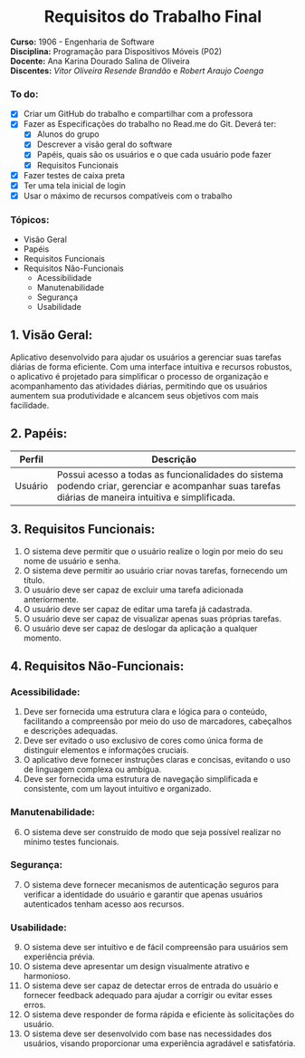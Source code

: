 <div align="center"><h1>Requisitos do Trabalho Final</h1></div>

**Curso:** 1906 - Engenharia de Software<br>
**Disciplina:** Programação para Dispositivos Móveis (P02)<br>
**Docente:** Ana Karina Dourado Salina de Oliveira<br>
**Discentes:** *Vítor Oliveira Resende Brandão* e *Robert Araujo Coenga*

### To do:
- [x] Criar um GitHub do trabalho e compartilhar com a professora
- [x] Fazer as Especificações do trabalho no Read.me do Git. Deverá ter:
  - [x] Alunos do grupo
  - [x] Descrever a visão geral do software
  - [x] Papéis, quais são os usuários e o que cada usuário pode fazer
  - [x] Requisitos Funcionais
- [x] Fazer testes de caixa preta
- [x] Ter uma tela inicial de login
- [x] Usar o máximo de recursos compatíveis com o trabalho

### Tópicos:
- Visão Geral
- Papéis
- Requisitos Funcionais
- Requisitos Não-Funcionais
  - Acessibilidade
  - Manutenabilidade
  - Segurança
  - Usabilidade

## 1. Visão Geral:
Aplicativo desenvolvido para ajudar os usuários a gerenciar suas tarefas
diárias de forma eficiente. Com uma interface intuitiva e recursos robustos, o
aplicativo é projetado para simplificar o processo de organização e
acompanhamento das atividades diárias, permitindo que os usuários aumentem
sua produtividade e alcancem seus objetivos com mais facilidade.

## 2. Papéis:
| Perfil | Descrição |
|--------|-----------|
| Usuário | Possui acesso a todas as funcionalidades do sistema podendo criar, gerenciar e acompanhar suas tarefas diárias de maneira intuitiva e simplificada.|

## 3. Requisitos Funcionais:
1. O sistema deve permitir que o usuário realize o login por meio do seu nome de usuário e senha.
2. O sistema deve permitir ao usuário criar novas tarefas, fornecendo um título.
4. O usuário deve ser capaz de excluir uma tarefa adicionada anteriormente.
5. O usuário deve ser capaz de editar uma tarefa já cadastrada.
6. O usuário deve ser capaz de visualizar apenas suas próprias tarefas.
7. O usuário deve ser capaz de deslogar da aplicação a qualquer momento.

## 4. Requisitos Não-Funcionais:
### Acessibilidade:
1. Deve ser fornecida uma estrutura clara e lógica para o conteúdo, facilitando a compreensão por meio do uso de marcadores, cabeçalhos e descrições adequadas.
2. Deve ser evitado o uso exclusivo de cores como única forma de distinguir elementos e informações cruciais.
3. O aplicativo deve fornecer instruções claras e concisas, evitando o uso de linguagem complexa ou ambígua.
5. Deve ser fornecida uma estrutura de navegação simplificada e consistente, com um layout intuitivo e organizado.
### Manutenabilidade:
6. O sistema deve ser construído de modo que seja possível realizar no mínimo testes funcionais.
### Segurança:
7. O sistema deve fornecer mecanismos de autenticação seguros para verificar a identidade do usuário e garantir que apenas usuários autenticados tenham acesso aos recursos.
### Usabilidade:
9. O sistema deve ser intuitivo e de fácil compreensão para usuários sem experiência prévia.
10. O sistema deve apresentar um design visualmente atrativo e harmonioso.
11. O sistema deve ser capaz de detectar erros de entrada do usuário e fornecer feedback adequado para ajudar a corrigir ou evitar esses erros.
13. O sistema deve responder de forma rápida e eficiente às solicitações do usuário.
14. O sistema deve ser desenvolvido com base nas necessidades dos usuários, visando proporcionar uma experiência agradável e satisfatória.
